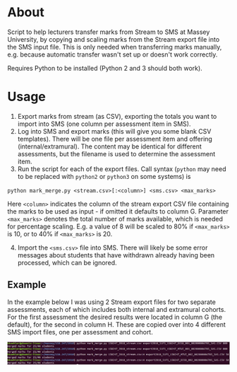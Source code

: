 # About
Script to help lecturers transfer marks from Stream to SMS at Massey University, by copying and scaling marks from the Stream export file into the SMS input file.
This is only needed when transferring marks manually, e.g. because automatic transfer wasn't set up or doesn't work correctly.

Requires Python to be installed (Python 2 and 3 should both work).

# Usage
1. Export marks from stream (as CSV), exporting the totals you want to import into SMS (one column per assessment item in SMS).
2. Log into SMS and export marks (this will give you some blank CSV templates). There will be one file per assessment item and offering (internal/extramural). The content may be identical for different assessments, but the filename is used to determine the assessment item.
3. Run the script for each of the export files. Call syntax (`python` may need to be replaced with `python2` or `python3` on some systems) is

`python mark_merge.py <stream.csv>[:<column>] <sms.csv> <max_marks>`

Here `<column>` indicates the column of the stream export CSV file containing the marks to be used as input - if omitted it defaults to column G.
Parameter `<max_marks>` denotes the total number of marks available, which is needed for percentage scaling. E.g. a value of 8 will be scaled to 80% if `<max_marks>` is 10, or to 40% if `<max_marks>` is 20.

4. Import the `<sms.csv>` file into SMS. There will likely be some error messages about students that have withdrawn already having been processed, which can be ignored.

## Example

In the example below I was using 2 Stream export files for two separate assessments, each of which includes both internal and extramural cohorts. For the first assessment the desired results were located in column G (the default), for the second in column H.
These are copied over into 4 different SMS import files, one per assessment and cohort.

<img src="./mark_merged.png"/>
